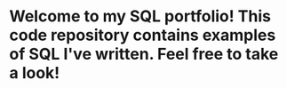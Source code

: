 # Welcome to my SQL portfolio! This code repository contains examples of SQL I've written. Feel free to take a look!
